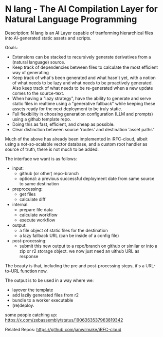 # N lang - The AI Compilation Layer for Natural Language Programming

Description: N lang is an AI Layer capable of tranforming hierarchical files into AI-generated static assets and scripts.

Goals:

- Extensions can be stacked to recursively generate derivatives from a (natural language) source.
- Keep track of dependencies between files to calculate the most efficient way of generating
- Keep track of what's been generated and what hasn't yet, with a notion of what needs to be lazy and what needs to be proactively generated. Also keep track of what needs to be re-generated when a new update comes to the source-text.
- When having a "lazy strategy", have the ability to generate and serve static files in realtime using a "generative fallback" while keeping these assets ready for the next deployment to be truly static.
- Full flexibility in choosing generation configuration (LLM and prompts) using a github template repo.
- Doing this as fast, efficient, and cheap as possible.
- Clear distinction between source 'routes' and destination 'asset paths'

Much of the above has already been implemented in iRFC-cloud, albeit using a not-so-scalable vector database, and a custom root handler as source of truth, there is not much to be added.

The interface we want is as follows:

- input:
  - github (or other) repo-branch
  - optional: a previous successful deployment date from same source to same destination
- preprocessing:
  - get files
  - calculate diff
- internal:
  - prepare file data
  - calculate workflow
  - execute workflow
- output:
  - a file object of static files for the destination
  - a lazy fallback URL (can be inside of a config file)
- post-processing:
  - submit this new output to a repo/branch on github or similar or into a zip or r2 storage object. we now just need an uithub URL as response

The beauty is that, including the pre and post-processing steps, it's a URL-to-URL function now.

The output is to be used in a way where we:

- layover the template
- add lazily generated files from r2
- bundle to a worker executable
- (re)deploy.

some people catching up: https://x.com/zebassembly/status/1906363537963819342

Related Repos:
https://github.com/janwilmake/iRFC-cloud
